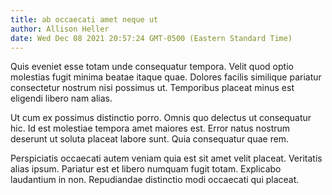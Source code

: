 ```yaml
---
title: ab occaecati amet neque ut
author: Allison Heller
date: Wed Dec 08 2021 20:57:24 GMT-0500 (Eastern Standard Time)
---
```

Quis eveniet esse totam unde consequatur tempora. Velit quod optio molestias fugit minima beatae itaque quae. Dolores facilis similique pariatur consectetur nostrum nisi possimus ut. Temporibus placeat minus est eligendi libero nam alias.

 Ut cum ex possimus distinctio porro. Omnis quo delectus ut consequatur hic. Id est molestiae tempora amet maiores est. Error natus nostrum deserunt ut soluta placeat labore sunt. Quia consequatur quae rem.

 Perspiciatis occaecati autem veniam quia est sit amet velit placeat. Veritatis alias ipsum. Pariatur est et libero numquam fugit totam. Explicabo laudantium in non. Repudiandae distinctio modi occaecati qui placeat.